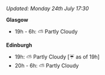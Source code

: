 *Updated: Monday 24th July 17:30*

**Glasgow**

* 19h - 6h: :partly_sunny: Partly Cloudy

**Edinburgh**

* 19h: :partly_sunny: Partly Cloudy [:umbrella: as of 19h]
* 20h - 6h: :partly_sunny: Partly Cloudy
